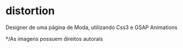 # distortion

Designer de uma página de Moda, utilizando Css3 e GSAP Animations

*/As imagens possuem direitos autorais
